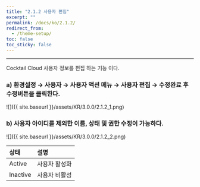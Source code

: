 ```yaml
---
title: "2.1.2 사용자 편집"
excerpt: ""
permalink: /docs/ko/2.1.2/
redirect_from:
  - /theme-setup/
toc: false
toc_sticky: false
---
```


---
Cocktail Cloud 사용자 정보를 편집 하는 기능 이다.

### a\) 환경설정 → 사용자 → 사용자 액션 메뉴 → 사용자 편집 → 수정완료 후 수정버튼을 클릭한다.
![]({{ site.baseurl }}/assets/KR/3.0.0/2.1.2_1.png)

### b\) 사용자 아이디를 제외한 이름, 상태 및 권한 수정이 가능하다.
![]({{ site.baseurl }}/assets/KR/3.0.0/2.1.2_2.png)

| 상태 | **설명** |
| :--- | :--- |
| Active | 사용자 활성화 |
| Inactive | 사용자 비활성 |
